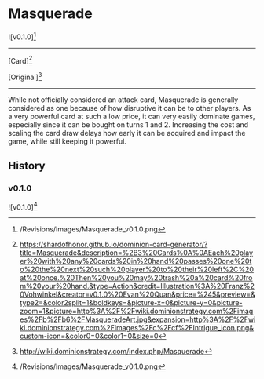 # Masquerade

![v0.1.0][^v0.1.0]

---

[Card][^Card]

[Original][^Original]

---

While not officially considered an attack card, Masquerade is generally
considered as one because of how disruptive it can be to other players. As a
very powerful card at such a low price, it can very easily dominate games,
especially since it can be bought on turns 1 and 2. Increasing the cost and
scaling the card draw delays how early it can be acquired and impact the
game, while still keeping it powerful.

## History

### v0.1.0

![v0.1.0][^v0.1.0]

[^v0.1.0]: /Revisions/Images/Masquerade_v0.1.0.png
[^Original]: http://wiki.dominionstrategy.com/index.php/Masquerade
[^Card]: https://shardofhonor.github.io/dominion-card-generator/?title=Masquerade&description=%2B3%20Cards%0A%0AEach%20player%20with%20any%20cards%20in%20hand%20passes%20one%20to%20the%20next%20such%20player%20to%20their%20left%2C%20at%20once.%20Then%20you%20may%20trash%20a%20card%20from%20your%20hand.&type=Action&credit=Illustration%3A%20Franz%20Vohwinkel&creator=v0.1.0%20Evan%20Quan&price=%245&preview=&type2=&color2split=1&boldkeys=&picture-x=0&picture-y=0&picture-zoom=1&picture=http%3A%2F%2Fwiki.dominionstrategy.com%2Fimages%2Fb%2Fb6%2FMasqueradeArt.jpg&expansion=http%3A%2F%2Fwiki.dominionstrategy.com%2Fimages%2Fc%2Fcf%2FIntrigue_icon.png&custom-icon=&color0=0&color1=0&size=0
